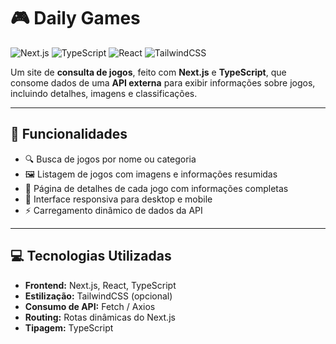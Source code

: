 # 🎮 Daily Games

![Next.js](https://img.shields.io/badge/Next.js-000000?style=for-the-badge&logo=next.js&logoColor=white)
![TypeScript](https://img.shields.io/badge/TypeScript-3178C6?style=for-the-badge&logo=typescript&logoColor=white)
![React](https://img.shields.io/badge/React-61DAFB?style=for-the-badge&logo=react&logoColor=black)
![TailwindCSS](https://img.shields.io/badge/TailwindCSS-06B6D4?style=for-the-badge&logo=tailwind-css&logoColor=white)

Um site de **consulta de jogos**, feito com **Next.js** e **TypeScript**, que consome dados de uma **API externa** para exibir informações sobre jogos, incluindo detalhes, imagens e classificações.

---

## 🚀 Funcionalidades

- 🔍 Busca de jogos por nome ou categoria  
- 🖼 Listagem de jogos com imagens e informações resumidas  
- 📄 Página de detalhes de cada jogo com informações completas  
- 📱 Interface responsiva para desktop e mobile  
- ⚡ Carregamento dinâmico de dados da API  

---

## 💻 Tecnologias Utilizadas

- **Frontend:** Next.js, React, TypeScript  
- **Estilização:** TailwindCSS (opcional)  
- **Consumo de API:** Fetch / Axios  
- **Routing:** Rotas dinâmicas do Next.js  
- **Tipagem:** TypeScript  

